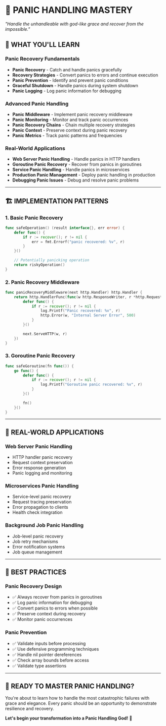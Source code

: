 # 🚨 PANIC HANDLING MASTERY
*"Handle the unhandleable with god-like grace and recover from the impossible."*

## 🎯 **WHAT YOU'LL LEARN**

### **Panic Recovery Fundamentals**
- **Panic Recovery** - Catch and handle panics gracefully
- **Recovery Strategies** - Convert panics to errors and continue execution
- **Panic Prevention** - Identify and prevent panic conditions
- **Graceful Shutdown** - Handle panics during system shutdown
- **Panic Logging** - Log panic information for debugging

### **Advanced Panic Handling**
- **Panic Middleware** - Implement panic recovery middleware
- **Panic Monitoring** - Monitor and track panic occurrences
- **Panic Recovery Chains** - Chain multiple recovery strategies
- **Panic Context** - Preserve context during panic recovery
- **Panic Metrics** - Track panic patterns and frequencies

### **Real-World Applications**
- **Web Server Panic Handling** - Handle panics in HTTP handlers
- **Goroutine Panic Recovery** - Recover from panics in goroutines
- **Service Panic Handling** - Handle panics in microservices
- **Production Panic Management** - Deploy panic handling in production
- **Debugging Panic Issues** - Debug and resolve panic problems

---

## 🏗️ **IMPLEMENTATION PATTERNS**

### **1. Basic Panic Recovery**
```go
func safeOperation() (result interface{}, err error) {
    defer func() {
        if r := recover(); r != nil {
            err = fmt.Errorf("panic recovered: %v", r)
        }
    }()
    
    // Potentially panicking operation
    return riskyOperation()
}
```

### **2. Panic Recovery Middleware**
```go
func panicRecoveryMiddleware(next http.Handler) http.Handler {
    return http.HandlerFunc(func(w http.ResponseWriter, r *http.Request) {
        defer func() {
            if r := recover(); r != nil {
                log.Printf("Panic recovered: %v", r)
                http.Error(w, "Internal Server Error", 500)
            }
        }()
        
        next.ServeHTTP(w, r)
    })
}
```

### **3. Goroutine Panic Recovery**
```go
func safeGoroutine(fn func()) {
    go func() {
        defer func() {
            if r := recover(); r != nil {
                log.Printf("Goroutine panic recovered: %v", r)
            }
        }()
        
        fn()
    }()
}
```

---

## 🎯 **REAL-WORLD APPLICATIONS**

### **Web Server Panic Handling**
- HTTP handler panic recovery
- Request context preservation
- Error response generation
- Panic logging and monitoring

### **Microservices Panic Handling**
- Service-level panic recovery
- Request tracing preservation
- Error propagation to clients
- Health check integration

### **Background Job Panic Handling**
- Job-level panic recovery
- Job retry mechanisms
- Error notification systems
- Job queue management

---

## 🚀 **BEST PRACTICES**

### **Panic Recovery Design**
- ✅ Always recover from panics in goroutines
- ✅ Log panic information for debugging
- ✅ Convert panics to errors when possible
- ✅ Preserve context during recovery
- ✅ Monitor panic occurrences

### **Panic Prevention**
- ✅ Validate inputs before processing
- ✅ Use defensive programming techniques
- ✅ Handle nil pointer dereferences
- ✅ Check array bounds before access
- ✅ Validate type assertions

---

## 🎯 **READY TO MASTER PANIC HANDLING?**

You're about to learn how to handle the most catastrophic failures with grace and elegance. Every panic should be an opportunity to demonstrate resilience and recovery.

**Let's begin your transformation into a Panic Handling God!** 🚀
